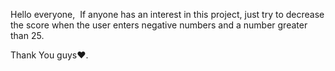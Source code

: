 Hello everyone, 
If anyone has an interest in this project, just try to decrease the score when the user enters negative numbers and a number greater than 25.

Thank You guys❤.
